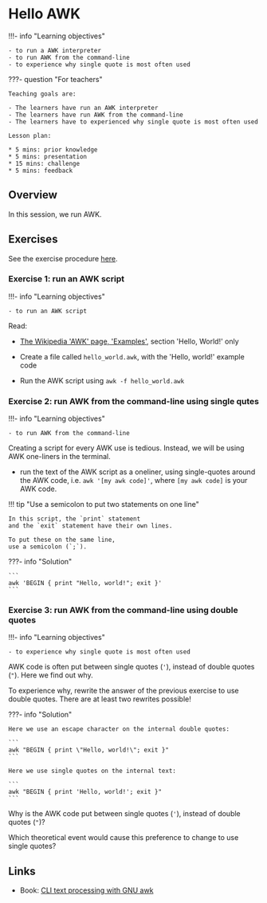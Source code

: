 # Hello AWK

!!!- info "Learning objectives"

    - to run a AWK interpreter
    - to run AWK from the command-line
    - to experience why single quote is most often used

???- question "For teachers"

    Teaching goals are:

    - The learners have run an AWK interpreter
    - The learners have run AWK from the command-line
    - The learners have to experienced why single quote is most often used

    Lesson plan:

    * 5 mins: prior knowledge
    * 5 mins: presentation
    * 15 mins: challenge
    * 5 mins: feedback

## Overview

In this session, we run AWK.

## Exercises

See the exercise procedure [here](exercise_procedure.md).

### Exercise 1: run an AWK script

!!!- info "Learning objectives"

    - to run an AWK script

Read:

- [The Wikipedia 'AWK' page, 'Examples'](https://en.wikipedia.org/wiki/AWK#Examples), 
  section 'Hello, World!' only

- Create a file called `hello_world.awk`, with the 'Hello, world!' example code
- Run the AWK script using `awk -f hello_world.awk`

### Exercise 2: run AWK from the command-line using single qutes

!!!- info "Learning objectives"

    - to run AWK from the command-line

Creating a script for every AWK use is tedious. 
Instead, we will be using AWK one-liners in the terminal.

- run the text of the AWK script as a oneliner, using single-quotes
  around the AWK code, i.e. `awk '[my awk code]'`,
  where `[my awk code]` is your AWK code.

!!! tip "Use a semicolon to put two statements on one line"

    In this script, the `print` statement
    and the `exit` statement have their own lines. 

    To put these on the same line, 
    use a semicolon (`;`).

???- info "Solution"

    ```
    awk 'BEGIN { print "Hello, world!"; exit }'
    ```

### Exercise 3: run AWK from the command-line using double quotes

!!!- info "Learning objectives"

    - to experience why single quote is most often used

AWK code is often put between single quotes (`'`), instead of double quotes (`"`).
Here we find out why.

To experience why, rewrite the answer of the previous exercise to use double quotes.
There are at least two rewrites possible!

???- info "Solution"

    Here we use an escape character on the internal double quotes:

    ```
    awk "BEGIN { print \"Hello, world!\"; exit }"
    ```

    Here we use single quotes on the internal text:

    ```
    awk "BEGIN { print 'Hello, world!'; exit }"
    ```

Why is the AWK code put between single quotes (`'`), instead of double quotes (`"`)?

Which theoretical event would cause this preference to change to use single quotes?

## Links

 * Book: [CLI text processing with GNU awk](https://learnbyexample.github.io/learn_gnuawk/)
